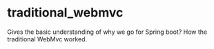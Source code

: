 # traditional_webmvc
Gives the basic understanding of why we go for Spring boot? How the traditional WebMvc worked.

